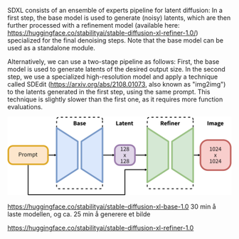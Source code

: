 SDXL consists of an ensemble of experts pipeline for latent diffusion: In a first step, the base model is used to generate (noisy) latents, which are then further processed with a refinement model (available here: https://huggingface.co/stabilityai/stable-diffusion-xl-refiner-1.0/) specialized for the final denoising steps. Note that the base model can be used as a standalone module.

Alternatively, we can use a two-stage pipeline as follows: First, the base model is used to generate latents of the desired output size. In the second step, we use a specialized high-resolution model and apply a technique called SDEdit (https://arxiv.org/abs/2108.01073, also known as "img2img") to the latents generated in the first step, using the same prompt. This technique is slightly slower than the first one, as it requires more function evaluations.

![Alt text](image.png)

https://huggingface.co/stabilityai/stable-diffusion-xl-base-1.0
30 min å laste modellen, og ca. 25 min å generere et bilde

https://huggingface.co/stabilityai/stable-diffusion-xl-refiner-1.0

